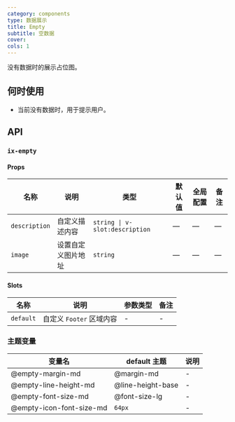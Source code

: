 ```yaml
---
category: components
type: 数据展示
title: Empty
subtitle: 空数据
cover:
cols: 1
---
```


没有数据时的展示占位图。

## 何时使用

- 当前没有数据时，用于提示用户。

## API

### `ix-empty`

#### Props

| 名称 | 说明 | 类型  | 默认值 | 全局配置 | 备注 |
| --- | --- | --- | --- | --- | --- |
| `description` | 自定义描述内容 | `string \| v-slot:description` | — | — | — |
| `image` | 设置自定义图片地址 | `string` | — | — | — |

#### Slots

| 名称 | 说明 | 参数类型 | 备注 |
| --- | --- | --- | --- |
| `default` | 自定义 `Footer` 区域内容 | - | - |

### 主题变量

| 变量名 | default 主题| 说明 |
| --- | --- | --- |
| @empty-margin-md | @margin-md | - |
| @empty-line-height-md | @line-height-base | - |
| @empty-font-size-md | @font-size-lg | - |
| @empty-icon-font-size-md | `64px` | - |
